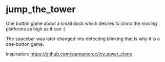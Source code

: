 # jump_the_tower

One button game about a small duck which desires to climb the moving platforms as high as it can :)

The spacebar was later changed into detecting blinking that is why it is a one-button game.

inspiration: https://github.com/stamaniorec/icy_tower_clone
